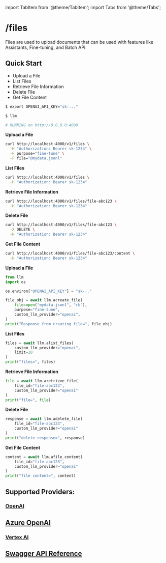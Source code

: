 
import TabItem from '@theme/TabItem';
import Tabs from '@theme/Tabs';

# /files

Files are used to upload documents that can be used with features like Assistants, Fine-tuning, and Batch API.

## Quick Start

- Upload a File
- List Files
- Retrieve File Information
- Delete File
- Get File Content

<Tabs>
<TabItem value="proxy" label="LLM PROXY Server">

```bash
$ export OPENAI_API_KEY="sk-..."

$ llm

# RUNNING on http://0.0.0.0:4000
```

**Upload a File**
```bash
curl http://localhost:4000/v1/files \
  -H "Authorization: Bearer sk-1234" \
  -F purpose="fine-tune" \
  -F file="@mydata.jsonl"
```

**List Files**
```bash
curl http://localhost:4000/v1/files \
  -H "Authorization: Bearer sk-1234"
```

**Retrieve File Information**
```bash
curl http://localhost:4000/v1/files/file-abc123 \
  -H "Authorization: Bearer sk-1234"
```

**Delete File**
```bash
curl http://localhost:4000/v1/files/file-abc123 \
  -X DELETE \
  -H "Authorization: Bearer sk-1234"
```

**Get File Content**
```bash
curl http://localhost:4000/v1/files/file-abc123/content \
  -H "Authorization: Bearer sk-1234"
```

</TabItem>
<TabItem value="sdk" label="SDK">

**Upload a File**
```python
from llm
import os 

os.environ["OPENAI_API_KEY"] = "sk-.."

file_obj = await llm.acreate_file(
    file=open("mydata.jsonl", "rb"),
    purpose="fine-tune",
    custom_llm_provider="openai",
)
print("Response from creating file=", file_obj)
```

**List Files**
```python
files = await llm.alist_files(
    custom_llm_provider="openai",
    limit=10
)
print("files=", files)
```

**Retrieve File Information**
```python
file = await llm.aretrieve_file(
    file_id="file-abc123",
    custom_llm_provider="openai"
)
print("file=", file)
```

**Delete File**
```python
response = await llm.adelete_file(
    file_id="file-abc123",
    custom_llm_provider="openai"
)
print("delete response=", response)
```

**Get File Content**
```python
content = await llm.afile_content(
    file_id="file-abc123",
    custom_llm_provider="openai"
)
print("file content=", content)
```

</TabItem>
</Tabs>


## **Supported Providers**:

### [OpenAI](#quick-start)

## [Azure OpenAI](./providers/azure#azure-batches-api)

### [Vertex AI](./providers/vertex#batch-apis)

## [Swagger API Reference](https://llm-api.up.railway.app/#/files)
